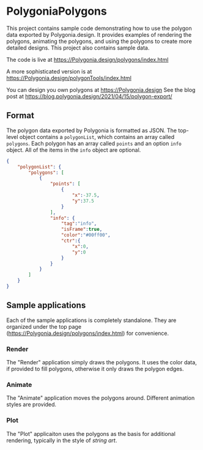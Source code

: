 # PolygoniaPolygons
This project contains sample code demonstrating how to use the polygon data exported by Polygonia.design. It provides examples of rendering the polygons, animating the polygons, and using the polygons to create more detailed designs. This project also contains sample data.

The code is live at https://Polygonia.design/polygons/index.html

A more sophisticated version is at https://Polygonia.design/polygonTools/index.html

You can design you own polygons at https://Polygonia.design  See the blog post at https://blog.polygonia.design/2021/04/15/polygon-export/


## Format
The polygon data exported by Polygonia is formatted as JSON. The top-level object contains a ``polygonList``, which contains an array called ``polygons``. Each polygon has an array called ``points`` and an option ``info`` object. All of the items in the ``info`` object are optional.

```json
{
	"polygonList": {
		"polygons": [
			{
				"points": [
					{
						"x":-37.5,
						"y":37.5
					}
				],
				"info": {
					"tag":"info",
					"isFrame":true,
					"color":"#00ff00",
					"ctr":{
						"x":0,
						"y":0
					}
				}
			}
		]
	}
}
```

## Sample applications
Each of the sample applications is completely standalone. They are organized under the top page (https://Polygonia.design/polygons/index.html) for convenience.
### Render
The "Render" application simply draws the polygons. It uses the color data, if provided to fill polygons, otherwise it only draws the polygon edges.
### Animate
The "Animate" application moves the polygons around. Different animation styles are provided.
### Plot
The "Plot" applicaiton uses the polygons as the basis for additional rendering, typically in the style of _string art_.

